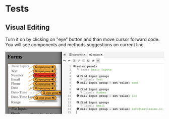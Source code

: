 # Tests 

## Visual Editing

Turn it on by clicking on "eye" button and than move cursor forward code. You will see components and methods suggestions on current line.

![](/documentation/images/components_visual_editing.png)
